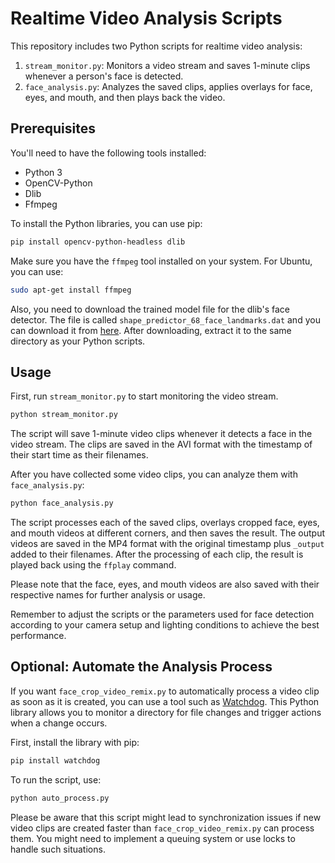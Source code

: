 # Realtime Video Analysis Scripts

This repository includes two Python scripts for realtime video analysis:

1. `stream_monitor.py`: Monitors a video stream and saves 1-minute clips whenever a person's face is detected.
2. `face_analysis.py`: Analyzes the saved clips, applies overlays for face, eyes, and mouth, and then plays back the video.

## Prerequisites

You'll need to have the following tools installed:

- Python 3
- OpenCV-Python
- Dlib
- Ffmpeg

To install the Python libraries, you can use pip:

```bash
pip install opencv-python-headless dlib
```

Make sure you have the `ffmpeg` tool installed on your system. For Ubuntu, you can use:

```bash
sudo apt-get install ffmpeg
```

Also, you need to download the trained model file for the dlib's face detector. The file is called `shape_predictor_68_face_landmarks.dat` and you can download it from [here](http://dlib.net/files/shape_predictor_68_face_landmarks.dat.bz2). After downloading, extract it to the same directory as your Python scripts.

## Usage

First, run `stream_monitor.py` to start monitoring the video stream. 

```bash
python stream_monitor.py
```

The script will save 1-minute video clips whenever it detects a face in the video stream. The clips are saved in the AVI format with the timestamp of their start time as their filenames.

After you have collected some video clips, you can analyze them with `face_analysis.py`:

```bash
python face_analysis.py
```

The script processes each of the saved clips, overlays cropped face, eyes, and mouth videos at different corners, and then saves the result. The output videos are saved in the MP4 format with the original timestamp plus `_output` added to their filenames. After the processing of each clip, the result is played back using the `ffplay` command.

Please note that the face, eyes, and mouth videos are also saved with their respective names for further analysis or usage. 

Remember to adjust the scripts or the parameters used for face detection according to your camera setup and lighting conditions to achieve the best performance.


## Optional: Automate the Analysis Process

If you want `face_crop_video_remix.py` to automatically process a video clip as soon as it is created, you can use a tool such as [Watchdog](https://pypi.org/project/watchdog/). This Python library allows you to monitor a directory for file changes and trigger actions when a change occurs.

First, install the library with pip:

```bash
pip install watchdog
```

To run the script, use:

```bash
python auto_process.py
```

Please be aware that this script might lead to synchronization issues if new video clips are created faster than `face_crop_video_remix.py` can process them. You might need to implement a queuing system or use locks to handle such situations.
